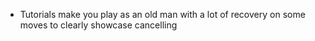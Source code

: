 - Tutorials make you play as an old man with a lot of recovery on some moves to clearly showcase cancelling